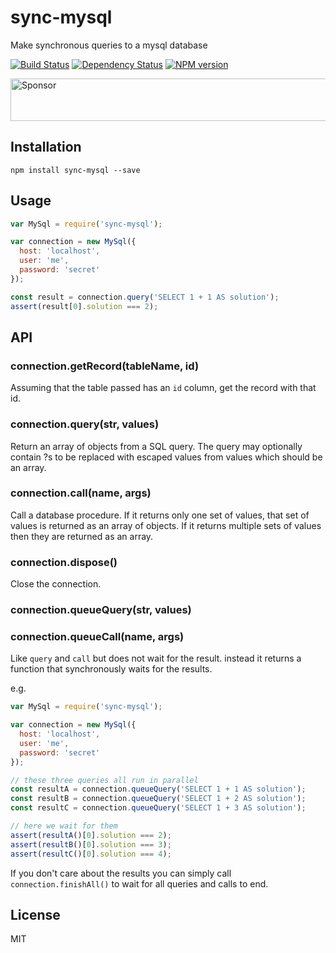 # sync-mysql

Make synchronous queries to a mysql database

[![Build Status](https://img.shields.io/travis/ForbesLindesay/sync-mysql/master.svg)](https://travis-ci.org/ForbesLindesay/sync-mysql)
[![Dependency Status](https://img.shields.io/david/ForbesLindesay/sync-mysql/master.svg)](http://david-dm.org/ForbesLindesay/sync-mysql)
[![NPM version](https://img.shields.io/npm/v/sync-mysql.svg)](https://www.npmjs.org/package/sync-mysql)

<a target='_blank' rel='nofollow' href='https://app.codesponsor.io/link/gg9sZwctSLxyov1sJwW6pfyS/ForbesLindesay/sync-mysql'>
  <img alt='Sponsor' width='888' height='68' src='https://app.codesponsor.io/embed/gg9sZwctSLxyov1sJwW6pfyS/ForbesLindesay/sync-mysql.svg' />
</a>

## Installation

```
npm install sync-mysql --save
```

## Usage

```js
var MySql = require('sync-mysql');

var connection = new MySql({
  host: 'localhost',
  user: 'me',
  password: 'secret'
});

const result = connection.query('SELECT 1 + 1 AS solution');
assert(result[0].solution === 2);
```

## API

### connection.getRecord(tableName, id)

Assuming that the table passed has an `id` column, get the record with that id.

### connection.query(str, values)

Return an array of objects from a SQL query. The query may optionally contain ?s to be replaced with escaped values from values which should be an array.

### connection.call(name, args)

Call a database procedure. If it returns only one set of values, that set of values is returned as an array of objects. If it returns multiple sets of values then they are returned as an array.

### connection.dispose()

Close the connection.


### connection.queueQuery(str, values)
### connection.queueCall(name, args)

Like `query` and `call` but does not wait for the result. instead it returns a function that synchronously waits for the results.

e.g.

```js
var MySql = require('sync-mysql');

var connection = new MySql({
  host: 'localhost',
  user: 'me',
  password: 'secret'
});

// these three queries all run in parallel
const resultA = connection.queueQuery('SELECT 1 + 1 AS solution');
const resultB = connection.queueQuery('SELECT 1 + 2 AS solution');
const resultC = connection.queueQuery('SELECT 1 + 3 AS solution');

// here we wait for them
assert(resultA()[0].solution === 2);
assert(resultB()[0].solution === 3);
assert(resultC()[0].solution === 4);
```

If you don't care about the results you can simply call `connection.finishAll()` to wait for all queries and calls to end.

## License

MIT
